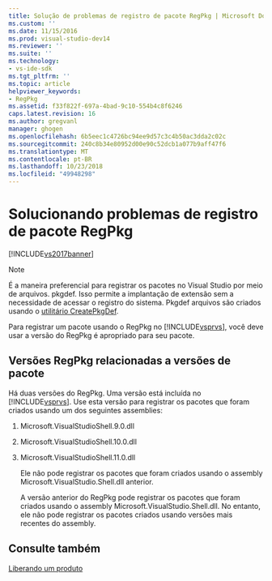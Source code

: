 ```yaml
---
title: Solução de problemas de registro de pacote RegPkg | Microsoft Docs
ms.custom: ''
ms.date: 11/15/2016
ms.prod: visual-studio-dev14
ms.reviewer: ''
ms.suite: ''
ms.technology:
- vs-ide-sdk
ms.tgt_pltfrm: ''
ms.topic: article
helpviewer_keywords:
- RegPkg
ms.assetid: f33f822f-697a-4bad-9c10-554b4c8f6246
caps.latest.revision: 16
ms.author: gregvanl
manager: ghogen
ms.openlocfilehash: 6b5eec1c4726bc94ee9d57c3c4b50ac3dda2c02c
ms.sourcegitcommit: 240c8b34e80952d00e90c52dcb1a077b9aff47f6
ms.translationtype: MT
ms.contentlocale: pt-BR
ms.lasthandoff: 10/23/2018
ms.locfileid: "49948298"
---
```

# <a name="troubleshooting-regpkg-package-registration"></a>Solucionando problemas de registro de pacote RegPkg
[!INCLUDE[vs2017banner](../../includes/vs2017banner.md)]

> [!NOTE]
>  É a maneira preferencial para registrar os pacotes no Visual Studio por meio de arquivos. pkgdef. Isso permite a implantação de extensão sem a necessidade de acessar o registro do sistema. Pkgdef arquivos são criados usando o [utilitário CreatePkgDef](../../extensibility/internals/createpkgdef-utility.md).  
  
 Para registrar um pacote usando o RegPkg no [!INCLUDE[vsprvs](../../includes/vsprvs-md.md)], você deve usar a versão do RegPkg é apropriado para seu pacote.  
  
## <a name="regpkg-versions-related-to-package-versions"></a>Versões RegPkg relacionadas a versões de pacote  
 Há duas versões do RegPkg. Uma versão está incluída no [!INCLUDE[vsprvs](../../includes/vsprvs-md.md)]. Use esta versão para registrar os pacotes que foram criados usando um dos seguintes assemblies:  
  
1. Microsoft.VisualStudioShell.9.0.dll  
  
2. Microsoft.VisualStudioShell.10.0.dll  
  
3. Microsoft.VisualStudioShell.11.0.dll  
  
   Ele não pode registrar os pacotes que foram criados usando o assembly Microsoft.VisualStudio.Shell.dll anterior.  
  
   A versão anterior do RegPkg pode registrar os pacotes que foram criados usando o assembly Microsoft.VisualStudio.Shell.dll. No entanto, ele não pode registrar os pacotes criados usando versões mais recentes do assembly.  
  
## <a name="see-also"></a>Consulte também  
 [Liberando um produto](../../misc/releasing-a-visual-studio-integration-product.md)

